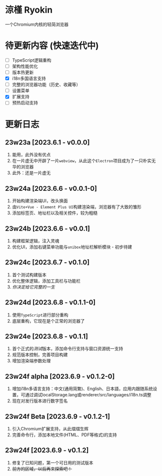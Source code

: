 # 涼槿 Ryokin

一个Chromium内核的轻简浏览器

# 待更新内容 (快速迭代中)

- [ ] TypeScript逻辑重构
- [ ] 架构性能优化
- [ ] 版本热更新
- [X] i18n多国语言支持
- [ ] 完整的浏览器功能（历史、收藏等）
- [ ] 设置菜单
- [X] 扩展支持
- [ ] 预热启动支持

# 更新日志

## 23w23a [2023.6.1 - v0.0.0]

1. 能用，此外没有优点
2. 在一片虚无中开辟了一片`webview`，从此这个`Electron`项目成为了一只朴实无华的浏览器
3. 此外：还是一片虚无

## 23w24a [2023.6.6 - v0.0.1-0]

1. 开始构建渲染端UI，改头换面
1. 由`Vite+Vue - Element Plus UI`构建渲染端，浏览器有了大致的雏形
2. 添加标签页、地址栏以及相关控件，较为粗糙

## 23w24b [2023.6.6 - v0.0.1]

1. 构建框架逻辑，注入灵魂
2. 优化UI，添加右键菜单功能与`unibox`地址栏解析模块 - 初步待建

## 23w24c [2023.6.7 - v0.1.0]

1. 首个测试构建版本
2. 优化整体逻辑，添加工具栏与功能栏
3. *你决定给它完整的一生*

## 23w24d [2023.6.8 - v0.1.1-0]

1. 使用`TypeScript`进行部分重构
2. 底层重构，它现在是个正常的浏览器了

## 23w24e [2023.6.8 - v0.1.1]

1. 首个正式的*测试*版本，添加命令行支持与窗口资源统一支持
2. 规范版本控制，完善项目构建
3. 增加渲染端参数处理

## 23w24f alpha [2023.6.9 - v0.1.2-0]

1. 增加i18n多语言支持：中文(通用简繁)、English、日本語，应用内跟随系统设置，可通过调试localStorage.lang或renderer/src/languages/i18n.ts调整
2. 现在对发行版本进行数字签名

## 23w24f Beta [2023.6.9 - v0.1.2-1]

1. 引入Chromium扩展支持，从此熠熠生辉
2. 完善命令行，添加本地文件(HTML、PDF等格式)的支持

## 23w24f [2023.6.9 - v0.1.2]

1. 修复了已知问题，第一个可日用的测试版本
2. ~~前方的区域，以后再来探索吧！~~
